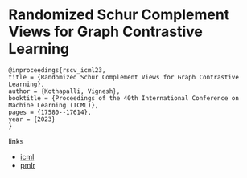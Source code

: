 # Randomized Schur Complement Views for Graph Contrastive Learning

```
@inproceedings{rscv_icml23,
title = {Randomized Schur Complement Views for Graph Contrastive Learning},
author = {Kothapalli, Vignesh},
booktitle = {Proceedings of the 40th International Conference on Machine Learning (ICML)},
pages = {17580--17614},
year = {2023}
}
```

links
- [icml](https://icml.cc/Conferences/2023/Schedule?showEvent=24371)
- [pmlr](https://proceedings.mlr.press/v202/kothapalli23a.html)
